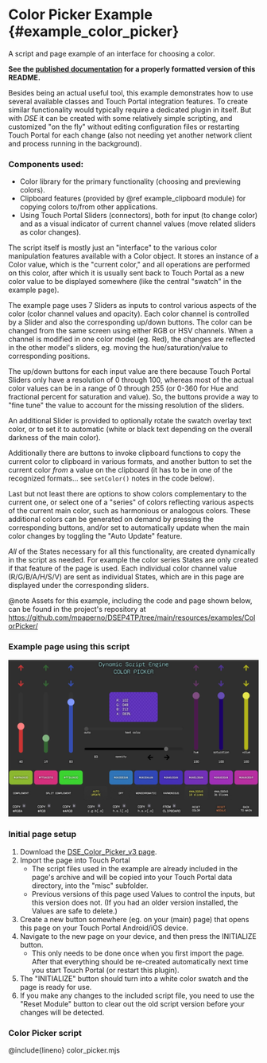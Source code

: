 # Color Picker Example {#example_color_picker}
A script and page example of an interface for choosing a color.

<div class="hide-on-site">

**See the [published documentation](https://dse.tpp.max.paperno.us/example_color_picker.html) for a properly formatted version of this README.**
</div>

Besides being an actual useful tool, this example demonstrates how to use several available classes and Touch Portal integration features.
To create similar functionality would typically require a dedicated plugin in itself. But with _DSE_ it can be created with some relatively
simple scripting, and customized "on the fly" without editing configuration files or restarting Touch Portal for each change (also not needing yet another
network client and process running in the background).

### Components used:
- Color library for the primary functionality (choosing and previewing colors).
- Clipboard features (provided by @ref example_clipboard module) for copying colors to/from other applications.
- Using Touch Portal Sliders (connectors), both for input (to change color) and as a visual indicator of current channel values (move related sliders as color changes).

The script itself is mostly just an "interface" to the various color manipulation features available with a Color object. It stores an instance
of a Color value, which is the "current color," and all operations are performed on this color, after which it is usually sent back to Touch Portal
as a new color value to be displayed somewhere (like the central "swatch" in the example page).

The example page uses 7 Sliders as inputs to control various aspects of the color (color channel values and opacity).
Each color channel is controlled by a Slider and also the corresponding up/down buttons. The color can be changed from the same screen
using either RGB or HSV channels.  When a channel is modified in one color model (eg. Red), the changes are reflected in the other model's sliders,
eg. moving the hue/saturation/value to corresponding positions.

The up/down buttons for each input value are there because Touch Portal Sliders only have a resolution of 0 through 100, whereas most of the actual color values
can be in a range of 0 through 255 (or 0-360 for Hue and fractional percent for saturation and value).
So, the buttons provide a way to "fine tune" the value to account for the missing resolution of the sliders.

An additional Slider is provided to optionally rotate the swatch overlay text color, or to set it to automatic (white or black text depending on the
overall darkness of the main color).

Additionally there are buttons to invoke clipboard functions to copy the current color to clipboard in various formats, and another button to
set the current color _from_ a value on the clipboard (it has to be in one of the recognized formats... see `setColor()` notes in the code below).

Last but not least there are options to show colors complementary to the current one, or select one of a "series" of colors reflecting various aspects
of the current main color, such as harmonious or analogous colors.  These additional colors can be generated on demand by pressing the corresponding buttons,
and/or set to automatically update when the main color changes by toggling the "Auto Update" feature.

_All_ of the States necessary for all this functionality, are created dynamically in the script as needed. For example the color series States are only
created if that feature of the page is used.  Each individual color channel value (R/G/B/A/H/S/V) are sent as individual States, which are in this page
are displayed under the corresponding sliders.

@note Assets for this example, including the code and page shown below, can be found in the project's repository at<br />
https://github.com/mpaperno/DSEP4TP/tree/main/resources/examples/ColorPicker/

### Example page using this script

<a href="example_color_picker_screenshot.jpg" target="image" title="Click for full version in new window.">
<img src="example_color_picker_screenshot.jpg" />
</a>

### Initial page setup

1. Download the [DSE_Color_Picker_v3 page](https://github.com/mpaperno/DSEP4TP/raw/main/resources/examples/ColorPicker/DSE_Color_Picker_v3.tpz).
2. Import the page into Touch Portal
   - The script files used in the example are already included in the page's archive and will be copied into your Touch Portal data directory, into the "misc" subfolder.
   - Previous versions of this page used Values to control the inputs, but this version does not. (If you had an older version installed, the Values are safe to delete.)
3. Create a new button somewhere (eg. on your (main) page) that opens this page on your Touch Portal Android/iOS device.
4. Navigate to the new page on your device, and then press the INITIALIZE button.
   - This only needs to be done once when you first import the page. After that everything should be re-created automatically next time you start
   Touch Portal (or restart this plugin).
5. The "INITIALIZE" button should turn into a white color swatch and the page is ready for use.
6. If you make any changes to the included script file, you need to use the "Reset Module" button to clear out the old script version before your changes will be detected.

### Color Picker script

@include{lineno} color_picker.mjs
